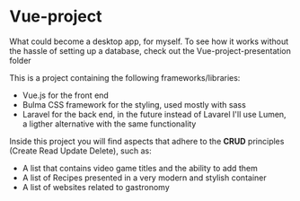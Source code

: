 # Vue-project
What could become a desktop app, for myself. To see how it works without the hassle of setting up a database, check out the Vue-project-presentation folder

This is a project containing the following frameworks/libraries:

* Vue.js for the front end
* Bulma CSS framework for the styling, used mostly with sass
* Laravel for the back end, in the future instead of Lavarel I'll use Lumen, a ligther alternative with the same functionality

Inside this project you will find aspects that adhere to the **CRUD** principles (Create Read Update Delete), such as:

* A list that contains video game titles and the ability to add them
* A list of Recipes presented in a very modern and stylish container
* A list of websites related to gastronomy

